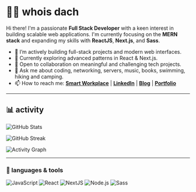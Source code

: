 # 👨‍💻 whois dach

Hi there! I'm a passionate **Full Stack Developer** with a keen interest in building scalable web applications. I'm currently focusing on the **MERN stack** and expanding my skills with **ReactJS**, **Next.js**, and **Sass**.

- 🔭 I’m actively building full-stack projects and modern web interfaces.
- 🌱 Currently exploring advanced patterns in React & Next.js.
- 🤝 Open to collaboration on meaningful and challenging tech projects.
- 💬 Ask me about coding, networking, servers, music, books, swimming, hiking and camping.
- 📫 How to reach me: **[Smart Workplace](https://eur.delve.office.com/?u=97515fe0-818e-4336-850a-4635bc7508b2&v=work)** | **[LinkedIn]()** | **[Blog]()** | **[Portfolio]()**

---

## 📊 activity

<!-- GitHub Stats Widget -->
![GitHub Stats](https://github-readme-stats.vercel.app/api?username=dach-a&show_icons=true&theme=radical)

<!-- GitHub Streak Widget -->
![GitHub Streak](https://github-readme-streak-stats.herokuapp.com/?user=dach-a&theme=radical)

<!-- GitHub Activity Graph -->
![Activity Graph](https://github-readme-activity-graph.cyclic.app/graph?username=dach-a&theme=github-compact)

---

### 🔧 languages & tools
![JavaScript](https://img.shields.io/badge/-JavaScript-black?style=flat-square&logo=javascript)
![React](https://img.shields.io/badge/-React-black?style=flat-square&logo=react)
![NextJS](https://img.shields.io/badge/-Next.js-black?style=flat-square&logo=next.js)
![Node.js](https://img.shields.io/badge/-Node.js-black?style=flat-square&logo=node.js)
![Sass](https://img.shields.io/badge/-Sass-black?style=flat-square&logo=sass)

 
  


<!---
dach-a/dach-a is a ✨ special ✨ repository because its `README.md` (this file) appears on your GitHub profile.
You can click the Preview link to take a look at your changes.
--->
